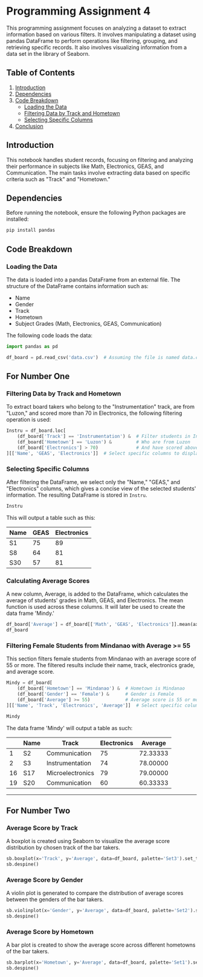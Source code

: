 
# Programming Assignment 4

This programming assignment focuses on analyzing a dataset to extract information based on various filters. It involves manipulating a dataset using pandas DataFrame to perform operations like filtering, grouping, and retrieving specific records. It also involves visualizing information from a data set in the library of Seaborn.

## Table of Contents
1. [Introduction](#introduction)
2. [Dependencies](#dependencies)
3. [Code Breakdown](#code-breakdown)
   - [Loading the Data](#loading-the-data)
   - [Filtering Data by Track and Hometown](#filtering-data-by-track-and-hometown)
   - [Selecting Specific Columns](#selecting-specific-columns)
4. [Conclusion](#conclusion)

## Introduction
This notebook handles student records, focusing on filtering and analyzing their performance in subjects like Math, Electronics, GEAS, and Communication. The main tasks involve extracting data based on specific criteria such as "Track" and "Hometown."

## Dependencies
Before running the notebook, ensure the following Python packages are installed:

```bash
pip install pandas
```

## Code Breakdown



### Loading the Data
The data is loaded into a pandas DataFrame from an external file. The structure of the DataFrame contains information such as:
- Name
- Gender
- Track
- Hometown
- Subject Grades (Math, Electronics, GEAS, Communication)

The following code loads the data:

```python
import pandas as pd

df_board = pd.read_csv('data.csv')  # Assuming the file is named data.csv
```

## For Number One

### Filtering Data by Track and Hometown
To extract board takers who belong to the "Instrumentation" track, are from "Luzon," and scored more than 70 in Electronics, the following filtering operation is used:

```python
Instru = df_board.loc[
    (df_board['Track'] == 'Instrumentation') &  # Filter students in Instrumentation
    (df_board['Hometown'] == 'Luzon') &         # Who are from Luzon
    (df_board['Electronics'] > 70)              # And have scored above 70 in Electronics
][['Name', 'GEAS', 'Electronics']]  # Select specific columns to display
```

### Selecting Specific Columns
After filtering the DataFrame, we select only the "Name," "GEAS," and "Electronics" columns, which gives a concise view of the selected students' information. The resulting DataFrame is stored in `Instru`.

```python
Instru
```

This will output a table such as this:

| Name  | GEAS | Electronics |
|-------|------|-------------|
| S1    | 75   | 89          |
| S8    | 64   | 81          |
| S30   | 57   | 81          |

### Calculating Average Scores
A new column, Average, is added to the DataFrame, which calculates the average of students' grades in Math, GEAS, and Electronics. The mean function is used across these columns. It will later be used to create the data frame 'Mindy.'

``` python
df_board['Average'] = df_board[['Math', 'GEAS', 'Electronics']].mean(axis=1)  # Calculate average across subjects
df_board
```

### Filtering Female Students from Mindanao with Average >= 55
This section filters female students from Mindanao with an average score of 55 or more. The filtered results include their name, track, electronics grade, and average score.

```python
Mindy = df_board[
    (df_board['Hometown'] == 'Mindanao') &  # Hometown is Mindanao
    (df_board['Gender'] == 'Female') &      # Gender is Female
    (df_board['Average'] >= 55)             # Average score is 55 or more
][['Name', 'Track', 'Electronics', 'Average']]  # Select specific columns

Mindy
```

The data frame 'Mindy' will output a table as such:

|     | Name | Track           | Electronics | Average  |
|-----|------|-----------------|-------------|----------|
| 1   | S2   | Communication   | 75          | 72.33333 |
| 2   | S3   | Instrumentation | 74          | 78.00000 |
| 16  | S17  | Microelectronics| 79          | 79.00000 |
| 19  | S20  | Communication   | 60          | 60.33333 |

---

## For Number Two

### Average Score by Track
A boxplot is created using Seaborn to visualize the average score distribution by chosen track of the bar takers.

``` python
sb.boxplot(x='Track', y='Average', data=df_board, palette='Set3').set_title('Average Score by Track')
sb.despine() 
```

### Average Score by Gender
A violin plot is generated to compare the distribution of average scores between the genders of the bar takers.
``` python
sb.violinplot(x='Gender', y='Average', data=df_board, palette='Set2').set_title('Average Score by Gender')
sb.despine() 
```

### Average Score by Hometown
A bar plot is created to show the average score across different hometowns of the bar takers.
``` python
sb.barplot(x='Hometown', y='Average', data=df_board, palette='Set1').set_title('Average Score by Hometown')
sb.despine()
```
